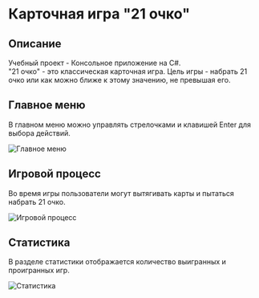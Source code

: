 # Карточная игра "21 очко"


## Описание
Учебный проект - Консольное приложение на C#. <br>
"21 очко" - это классическая карточная игра. Цель игры - набрать 21 очко или как можно ближе к этому значению, не превышая его.

## Главное меню
В главном меню можно управлять стрелочками и клавишей Enter для выбора действий.

![Главное меню](https://github.com/user-attachments/assets/dcc4b9b6-ff79-4553-bbc4-22feae7dd971)

## Игровой процесс
Во время игры пользователи могут вытягивать карты и пытаться набрать 21 очко.

![Игровой процесс](https://github.com/user-attachments/assets/53ad7efb-4f00-4d2a-80b3-3346fbaeeb47)

## Статистика
В разделе статистики отображается количество выигранных и проигранных игр.

![Статистика](https://github.com/user-attachments/assets/ce37f23b-fd44-4add-9631-43f1232de6be)


